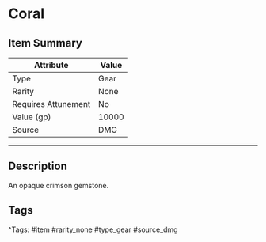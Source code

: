 # Coral

## Item Summary

| Attribute            | Value                        |
|----------------------|------------------------------|
| Type                 | Gear |
| Rarity               | None             |
| Requires Attunement  | No                |
| Value (gp)           | 10000    |
| Source               | DMG |

---

## Description

An opaque crimson gemstone.

## Tags

^Tags: #item #rarity_none #type_gear #source_dmg